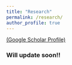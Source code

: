 ```yaml
---
title: "Research"
permalink: /research/
author_profile: true
---
```


[(Google Scholar Profile)](https://scholar.google.com/citations?user=UHSYElEAAAAJ&hl=en)

### Will update soon!!